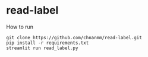 # read-label

How to run
```
git clone https://github.com/chnanmm/read-label.git
pip install -r requirements.txt
streamlit run read_label.py 
```
